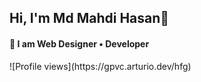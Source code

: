 <h2 > Hi, I'm Md Mahdi Hasan👏</h2>

<h4> 👑 I am Web Designer • Developer </h4>
![Profile views](https://gpvc.arturio.dev/hfg)  

